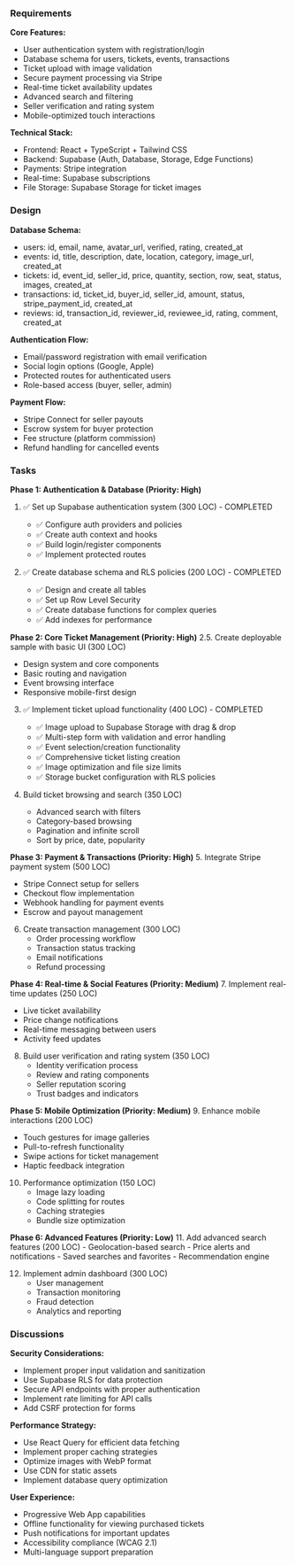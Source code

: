 ### Requirements

**Core Features:**
- User authentication system with registration/login
- Database schema for users, tickets, events, transactions
- Ticket upload with image validation
- Secure payment processing via Stripe
- Real-time ticket availability updates
- Advanced search and filtering
- Seller verification and rating system
- Mobile-optimized touch interactions

**Technical Stack:**
- Frontend: React + TypeScript + Tailwind CSS
- Backend: Supabase (Auth, Database, Storage, Edge Functions)
- Payments: Stripe integration
- Real-time: Supabase subscriptions
- File Storage: Supabase Storage for ticket images

### Design

**Database Schema:**
- users: id, email, name, avatar_url, verified, rating, created_at
- events: id, title, description, date, location, category, image_url, created_at
- tickets: id, event_id, seller_id, price, quantity, section, row, seat, status, images, created_at
- transactions: id, ticket_id, buyer_id, seller_id, amount, status, stripe_payment_id, created_at
- reviews: id, transaction_id, reviewer_id, reviewee_id, rating, comment, created_at

**Authentication Flow:**
- Email/password registration with email verification
- Social login options (Google, Apple)
- Protected routes for authenticated users
- Role-based access (buyer, seller, admin)

**Payment Flow:**
- Stripe Connect for seller payouts
- Escrow system for buyer protection
- Fee structure (platform commission)
- Refund handling for cancelled events

### Tasks

**Phase 1: Authentication & Database (Priority: High)**
1. ✅ Set up Supabase authentication system (300 LOC) - COMPLETED
   - ✅ Configure auth providers and policies
   - ✅ Create auth context and hooks
   - ✅ Build login/register components
   - ✅ Implement protected routes

2. ✅ Create database schema and RLS policies (200 LOC) - COMPLETED
   - ✅ Design and create all tables
   - ✅ Set up Row Level Security
   - ✅ Create database functions for complex queries
   - ✅ Add indexes for performance

**Phase 2: Core Ticket Management (Priority: High)**
2.5. Create deployable sample with basic UI (300 LOC)
   - Design system and core components
   - Basic routing and navigation
   - Event browsing interface
   - Responsive mobile-first design

3. ✅ Implement ticket upload functionality (400 LOC) - COMPLETED
   - ✅ Image upload to Supabase Storage with drag & drop
   - ✅ Multi-step form with validation and error handling
   - ✅ Event selection/creation functionality
   - ✅ Comprehensive ticket listing creation
   - ✅ Image optimization and file size limits
   - ✅ Storage bucket configuration with RLS policies

4. Build ticket browsing and search (350 LOC)
   - Advanced search with filters
   - Category-based browsing
   - Pagination and infinite scroll
   - Sort by price, date, popularity

**Phase 3: Payment & Transactions (Priority: High)**
5. Integrate Stripe payment system (500 LOC)
   - Stripe Connect setup for sellers
   - Checkout flow implementation
   - Webhook handling for payment events
   - Escrow and payout management

6. Create transaction management (300 LOC)
   - Order processing workflow
   - Transaction status tracking
   - Email notifications
   - Refund processing

**Phase 4: Real-time & Social Features (Priority: Medium)**
7. Implement real-time updates (250 LOC)
   - Live ticket availability
   - Price change notifications
   - Real-time messaging between users
   - Activity feed updates

8. Build user verification and rating system (350 LOC)
   - Identity verification process
   - Review and rating components
   - Seller reputation scoring
   - Trust badges and indicators

**Phase 5: Mobile Optimization (Priority: Medium)**
9. Enhance mobile interactions (200 LOC)
   - Touch gestures for image galleries
   - Pull-to-refresh functionality
   - Swipe actions for ticket management
   - Haptic feedback integration

10. Performance optimization (150 LOC)
    - Image lazy loading
    - Code splitting for routes
    - Caching strategies
    - Bundle size optimization

**Phase 6: Advanced Features (Priority: Low)**
11. Add advanced search features (200 LOC)
    - Geolocation-based search
    - Price alerts and notifications
    - Saved searches and favorites
    - Recommendation engine

12. Implement admin dashboard (300 LOC)
    - User management
    - Transaction monitoring
    - Fraud detection
    - Analytics and reporting

### Discussions

**Security Considerations:**
- Implement proper input validation and sanitization
- Use Supabase RLS for data protection
- Secure API endpoints with proper authentication
- Implement rate limiting for API calls
- Add CSRF protection for forms

**Performance Strategy:**
- Use React Query for efficient data fetching
- Implement proper caching strategies
- Optimize images with WebP format
- Use CDN for static assets
- Implement database query optimization

**User Experience:**
- Progressive Web App capabilities
- Offline functionality for viewing purchased tickets
- Push notifications for important updates
- Accessibility compliance (WCAG 2.1)
- Multi-language support preparation

